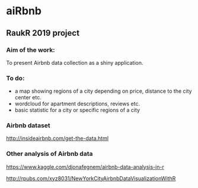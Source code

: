 # aiRbnb
## RaukR 2019 project

### Aim of the work:

To present Airbnb data collection as a shiny application.

### To do:
+ a map showing regions of a city depending on price, distance to the city center etc. 
+ wordcloud for apartment descriptions, reviews etc.
+ basic statistic for a city or specific regions of a city

### Airbnb dataset
http://insideairbnb.com/get-the-data.html

### Other analysis of Airbnb data

https://www.kaggle.com/djonafegnem/airbnb-data-analysis-in-r

http://rpubs.com/xyz8031/NewYorkCityAirbnbDataVisualizationWithR


